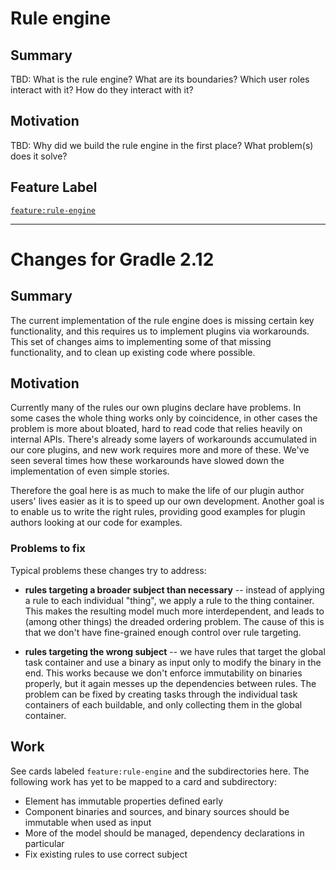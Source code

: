 # Rule engine

## Summary

TBD: What is the rule engine? What are its boundaries? Which user roles interact with it? How do they interact with it?

## Motivation

TBD: Why did we build the rule engine in the first place? What problem(s) does it solve?

## Feature Label

[`feature:rule-engine`](https://huboard.com/gradle/langos#/?label=%5B%22feature%3Arule-engine%22%5D)

----

# Changes for Gradle 2.12

## Summary

The current implementation of the rule engine does is missing certain key functionality, and this requires us to implement plugins via workarounds. This set of changes aims to implementing some of that missing functionality, and to clean up existing code where possible.

## Motivation

Currently many of the rules our own plugins declare have problems. In some cases the whole thing works only by coincidence, in other cases the problem is more about bloated, hard to read code that relies heavily on internal APIs. There's already some layers of workarounds accumulated in our core plugins, and new work requires more and more of these. We've seen several times how these workarounds have slowed down the implementation of even simple stories.

Therefore the goal here is as much to make the life of our plugin author users' lives easier as it is to speed up our own development. Another goal is to enable us to write the right rules, providing good examples for plugin authors looking at our code for examples.

### Problems to fix

Typical problems these changes try to address:

- **rules targeting a broader subject than necessary** -- instead of applying a rule to each individual "thing", we apply a rule to the thing container. This makes the resulting model much more interdependent, and leads to (among other things) the dreaded ordering problem. The cause of this is that we don't have fine-grained enough control over rule targeting.

- **rules targeting the wrong subject** -- we have rules that target the global task container and use a binary as input only to modify the binary in the end. This works because we don't enforce immutability on binaries properly, but it again messes up the dependencies between rules. The problem can be fixed by creating tasks through the individual task containers of each buildable, and only collecting them in the global container.

## Work

See cards labeled `feature:rule-engine` and the subdirectories here. The following work has yet to be mapped to a card and subdirectory:

- Element has immutable properties defined early
- Component binaries and sources, and binary sources should be immutable when used as input
- More of the model should be managed, dependency declarations in particular
- Fix existing rules to use correct subject
